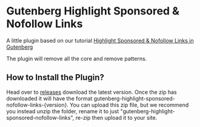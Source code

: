 # Gutenberg Highlight Sponsored & Nofollow Links
A little plugin based on our tutorial [Highlight Sponsored & Nofollow Links in Gutenberg](https://www.wpexplorer.com/highlight-sponsored-nofollow-links-gutenberg/)

The plugin will remove all the core and remove patterns.

## How to Install the Plugin?
Head over to [releases](https://github.com/wpexplorer/gutenberg-highlight-sponsored-nofollow-links/releases) download the latest version. Once the zip has downloaded it will have the format gutenberg-highlight-sponsored-nofollow-links-{version}. You can upload this zip file, but we recommend you instead unzip the folder, rename it to just "gutenberg-highlight-sponsored-nofollow-links", re-zip then upload it to your site.
